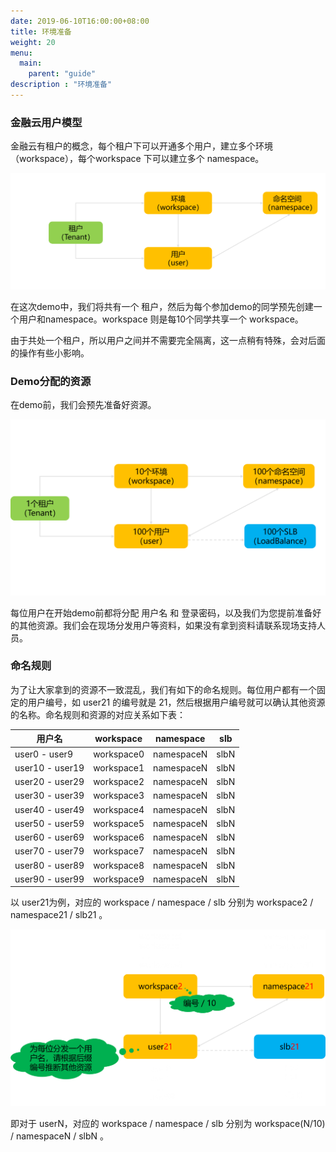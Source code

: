 ```yaml
---
date: 2019-06-10T16:00:00+08:00
title: 环境准备
weight: 20
menu:
  main:
    parent: "guide"
description : "环境准备"
---
```


### 金融云用户模型

金融云有租户的概念，每个租户下可以开通多个用户，建立多个环境（workspace），每个workspace 下可以建立多个 namespace。

![](images/env/env1.png)

在这次demo中，我们将共有一个 租户，然后为每个参加demo的同学预先创建一个用户和namespace。workspace 则是每10个同学共享一个 workspace。

由于共处一个租户，所以用户之间并不需要完全隔离，这一点稍有特殊，会对后面的操作有些小影响。

### Demo分配的资源

在demo前，我们会预先准备好资源。

![](images/env/env2.png)

每位用户在开始demo前都将分配 用户名 和 登录密码，以及我们为您提前准备好的其他资源。我们会在现场分发用户等资料，如果没有拿到资料请联系现场支持人员。

### 命名规则

为了让大家拿到的资源不一致混乱，我们有如下的命名规则。每位用户都有一个固定的用户编号，如 user21 的编号就是 21，然后根据用户编号就可以确认其他资源的名称。命名规则和资源的对应关系如下表：

| 用户名          | workspace  | namespace  | slb  |
| --------------- | ---------- | ---------- | ---- |
| user0 - user9   | workspace0 | namespaceN | slbN |
| user10 - user19 | workspace1 | namespaceN | slbN |
| user20 - user29 | workspace2 | namespaceN | slbN |
| user30 - user39 | workspace3 | namespaceN | slbN |
| user40 - user49 | workspace4 | namespaceN | slbN |
| user50 - user59 | workspace5 | namespaceN | slbN |
| user60 - user69 | workspace6 | namespaceN | slbN |
| user70 - user79 | workspace7 | namespaceN | slbN |
| user80 - user89 | workspace8 | namespaceN | slbN |
| user90 - user99 | workspace9 | namespaceN | slbN |

以 user21为例，对应的 workspace / namespace / slb 分别为 workspace2 / namespace21 / slb21 。

![](images/env/env3.png)

即对于 userN，对应的 workspace / namespace / slb 分别为 workspace(N/10) / namespaceN / slbN 。

